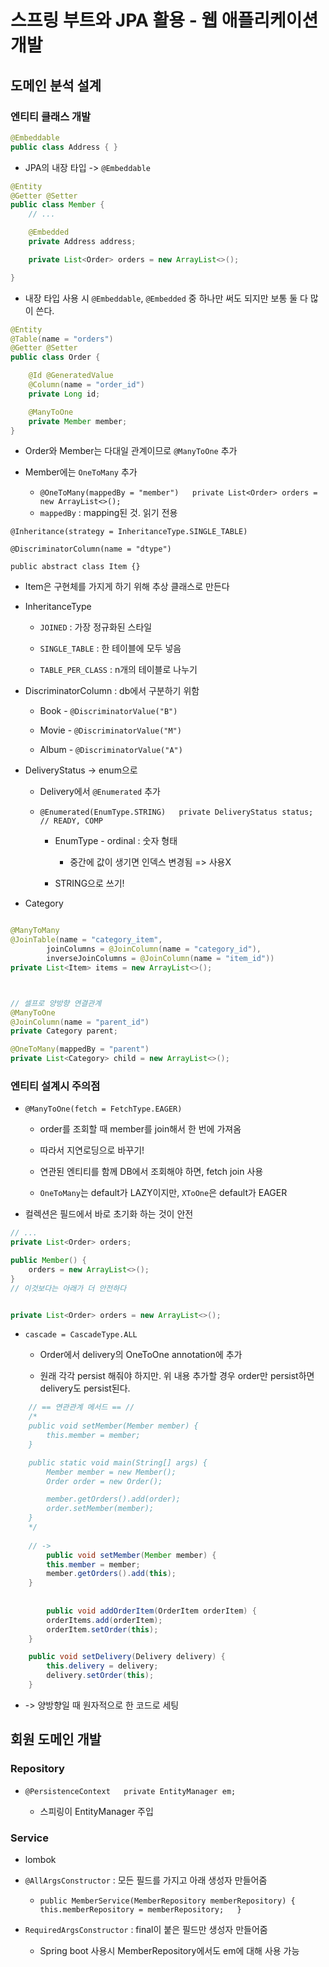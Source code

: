 # 스프링 부트와 JPA 활용 - 웹 애플리케이션 개발

## 도메인 분석 설계

### 엔티티 클래스 개발

```java
@Embeddable
public class Address { }
```

- JPA의 내장 타입 -> `@Embeddable`

```java
@Entity
@Getter @Setter
public class Member {
    // ...

    @Embedded
    private Address address;

    private List<Order> orders = new ArrayList<>();

}
```

- 내장 타입 사용 시 `@Embeddable`, `@Embedded` 중 하나만 써도 되지만 보통 둘 다 많이 쓴다.

```java
@Entity
@Table(name = "orders")
@Getter @Setter
public class Order {

    @Id @GeneratedValue
    @Column(name = "order_id")
    private Long id;

    @ManyToOne
    private Member member;
}
```

- Order와 Member는 다대일 관계이므로 `@ManyToOne` 추가

- Member에는 `OneToMany` 추가
  
  - `@OneToMany(mappedBy = "member")  
    private List<Order> orders = new ArrayList<>();`
  - `mappedBy` : mapping된 것. 읽기 전용



`@Inheritance(strategy = InheritanceType.SINGLE_TABLE)`

`@DiscriminatorColumn(name = "dtype")`

`public abstract class Item {}`

- Item은 구현체를 가지게 하기 위해 추상 클래스로 만든다

- InheritanceType
  
  - `JOINED` : 가장 정규화된 스타일
  
  - `SINGLE_TABLE` :  한 테이블에 모두 넣음
  
  - `TABLE_PER_CLASS` : n개의 테이블로 나누기

- DiscriminatorColumn : db에서 구분하기 위함
  
  - Book - `@DiscriminatorValue("B")`
  
  - Movie - `@DiscriminatorValue("M")` 
  
  - Album - `@DiscriminatorValue("A")`



- DeliveryStatus -> enum으로
  
  - Delivery에서 `@Enumerated` 추가
  
  - `@Enumerated(EnumType.STRING)  
    private DeliveryStatus status; // READY, COMP`
    
    - EnumType - ordinal : 숫자 형태
      
      - 중간에 값이 생기면 인덱스 변경됨 => 사용X
    
    - STRING으로 쓰기!



- Category

```java

@ManyToMany
@JoinTable(name = "category_item",
        joinColumns = @JoinColumn(name = "category_id"),
        inverseJoinColumns = @JoinColumn(name = "item_id"))
private List<Item> items = new ArrayList<>();



// 셀프로 양방향 연결관계 
@ManyToOne
@JoinColumn(name = "parent_id")
private Category parent;

@OneToMany(mappedBy = "parent")
private List<Category> child = new ArrayList<>();
```



### 엔티티 설계시 주의점

- `@ManyToOne(fetch = FetchType.EAGER)`
  
  - order를 조회할 때 member를 join해서 한 번에 가져옴
  
  - 따라서 지연로딩으로 바꾸기! 
  
  - 연관된 엔티티를 함께 DB에서 조회해야 하면, fetch join 사용
  
  - `OneToMany`는 default가 LAZY이지만, `XToOne`은 default가 EAGER

- 컬렉션은 필드에서 바로 초기화 하는 것이 안전

```java
// ...
private List<Order> orders;

public Member() {
    orders = new ArrayList<>();
}
// 이것보다는 아래가 더 안전하다 


private List<Order> orders = new ArrayList<>();
```

- `cascade = CascadeType.ALL`
  
  - Order에서 delivery의 OneToOne annotation에 추가
  
  - 원래 각각 persist 해줘야 하지만. 위 내용 추가할 경우 order만 persist하면 delivery도 persist된다.

```java
    // == 연관관계 메서드 == //
    /*
    public void setMember(Member member) {
        this.member = member;
    }

    public static void main(String[] args) {
        Member member = new Member();
        Order order = new Order();

        member.getOrders().add(order);
        order.setMember(member);
    } 
    */
    
    // ->
        public void setMember(Member member) {
        this.member = member;
        member.getOrders().add(this);
    }
    
    
        public void addOrderItem(OrderItem orderItem) {
        orderItems.add(orderItem);
        orderItem.setOrder(this);
    }

    public void setDelivery(Delivery delivery) {
        this.delivery = delivery;
        delivery.setOrder(this);
    }


```

- -> 양방향일 때 원자적으로 한 코드로 세팅



## 회원 도메인 개발

### Repository

- `@PersistenceContext  
  private EntityManager em;`
  
  - 스피링이 EntityManager 주입   

### Service

- lombok

- `@AllArgsConstructor` : 모든 필드를 가지고 아래 생성자 만들어줌
  
  - `public MemberService(MemberRepository memberRepository) {  
    this.memberRepository = memberRepository;  
    }`

- `RequiredArgsConstructor` : final이 붙은 필드만 생성자 만들어줌
  
  - Spring boot 사용시 MemberRepository에서도 em에 대해 사용 가능
